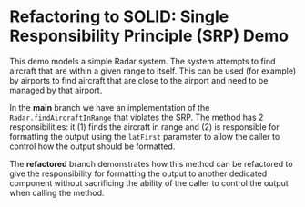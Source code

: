 # Refactoring to SOLID: Single Responsibility Principle (SRP) Demo

This demo models a simple Radar system. The system attempts to find aircraft that are within a given range to itself. This can be used (for example) by airports to find aircraft that are close to the airport and need to be managed by that airport.

In the **main** branch we have an implementation of the `Radar.findAircraftInRange` that violates the SRP.
The method has 2 responsibilities: it (1) finds the aircraft in range and (2) is responsible for formatting the output using the `latFirst` parameter to allow the caller to control how the output should be formatted.

The **refactored** branch demonstrates how this method can be refactored to give the responsibility for formatting the output to another dedicated component without sacrificing the ability of the caller to control the output when calling the method.

